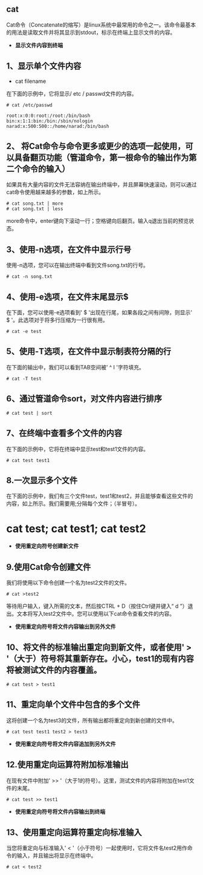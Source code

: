 
## cat

Cat命令（Concatenate的缩写）是linux系统中最常用的命令之一。该命令最基本的用法是读取文件并将其显示到stdout，标示在终端上显示文件的内容。

* **显示文件内容到终端**

## 1、显示单个文件内容

* cat filename 


在下面的示例中，它将显示/ etc / passwd文件的内容。
```
# cat /etc/passwd
 
root:x:0:0:root:/root:/bin/bash
bin:x:1:1:bin:/bin:/sbin/nologin
narad:x:500:500::/home/narad:/bin/bash
```

## 2、 将Cat命令与命令更多或更少的选项一起使用，可以具备翻页功能（管道命令，第一根命令的输出作为第二个命令的输入）

如果具有大量内容的文件无法容纳在输出终端中，并且屏幕快速滚动，则可以通过cat命令使用越来越多的参数，如上所示。

```
# cat song.txt | more
# cat song.txt | less
```
more命令中，enter键向下滚动一行；空格键向后翻页。输入q退出当前的预览状态。


## 3、使用-n选项，在文件中显示行号

使用-n选项，您可以在输出终端中看到文件song.txt的行号。

```
# cat -n song.txt
``` 


## 4、使用-e选项，在文件末尾显示$

在下面，您可以使用-e选项看到' $ '出现在行尾，如果各段之间有间隙，则显示' $ '。此选项对于将多行压缩为一行很有用。

```
# cat -e test
```
## 5、使用-T选项，在文件中显示制表符分隔的行

在下面的输出中，我们可以看到TAB空间被' ^ I '字符填充。
```
# cat -T test
```

## 6、通过管道命令sort，对文件内容进行排序

```
# cat test | sort 
```

## 7、在终端中查看多个文件的内容

在下面的示例中，它将在终端中显示test和test1文件的内容。
```
# cat test test1
``` 

## 8.一次显示多个文件
在下面的示例中，我们有三个文件test，test1和test2，并且能够查看这些文件的内容，如上所示。我们需要用;分隔每个文件；（半冒号）。

# cat test; cat test1; cat test2

* **使用重定向符号创建新文件**


## 9.使用Cat命令创建文件
我们将使用以下命令创建一个名为test2文件的文件。

```
# cat >test2
```
等待用户输入，键入所需的文本，然后按CTRL + D（按住Ctrl键并键入“ d ”）退出。文本将写入test2文件中。您可以使用以下cat命令查看文件的内容。

* **使用重定向符号将文件内容输出到另外文件**


## 10、将文件的标准输出重定向到新文件，或者使用' > '（大于）符号将其重新存在。小心，test1的现有内容将被测试文件的内容覆盖。

```
# cat test > test1
```

## 11、重定向单个文件中包含的多个文件

这将创建一个名为test3的文件，所有输出都将重定向到新创建的文件中。

```
# cat test test1 test2 > test3
```

* **使用重定向符号将文件内容追加到另外文件**

## 12.使用重定向运算符附加标准输出

在现有文件中附加' >> '（大于1的符号）。这里，测试文件的内容将附加在test1文件的末尾。

```
# cat test >> test1
```

* **使用重定向符号将文件内容输出到终端**


## 13、使用重定向运算符重定向标准输入

当您将重定向与标准输入' < '（小于符号）一起使用时，它将文件名test2用作命令的输入，并且输出将显示在终端中。

```
# cat < test2
``` 

 


